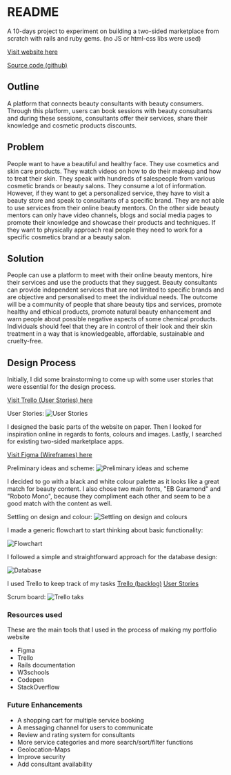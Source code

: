 # README

A 10-days project to experiment on building a two-sided marketplace from scratch with rails and ruby gems. 
(no JS or html-css libs were used)

[Visit website here](https://beautyshare1.herokuapp.com/)

[Source code (github)](https://github.com/konpits/beautyshare)

## Outline

A platform that connects beauty consultants with beauty consumers. Through this platform, users can book sessions with beauty consultants and during these sessions, consultants offer their services, share their knowledge and cosmetic products discounts.

## Problem

People want to have a beautiful and healthy face. They use cosmetics and skin care products. They watch videos on how to do their makeup and how to treat their skin. They speak with hundreds of salespeople from various cosmetic brands or beauty salons. They consume a lot of information. However, if they want to get a personalized service, they have to visit a beauty store and speak to consultants of a specific brand. They are not able to use services from their online beauty mentors. 
On the other side beauty mentors can only have video channels, blogs and social media pages to promote their knowledge and showcase their products and techniques. If they want to physically approach real people they need to work for a specific cosmetics brand ar a beauty salon.

## Solution

People can use a platform to meet with their online beauty mentors, hire their services and use the products that they suggest. Beauty consultants can provide independent services that are not limited to specific brands and are objective and personalised to meet the individual needs. The outcome will be a community of people that share beauty tips and services, promote healthy and ethical products, promote natural beauty enhancement and warn people about possible negative aspects of some chemical products. Individuals should feel that they are in control of their look and their skin treatment in a way that is knowledgeable, affordable, sustainable and cruelty-free. 

## Design Process


Initially, I did some brainstorming to come up with some user stories that were essential for the design process.

[Visit Trello (User Stories) here](https://trello.com/b/ApC40hCt/beautyshare)

User Stories:
![User Stories](./README_img/Trello_UserStories.png)


I designed the basic parts of the website on paper. Then I looked for inspiration online in regards to fonts, colours and images. Lastly, I searched for existing two-sided marketplace apps.

[Visit Figma (Wireframes) here](https://www.figma.com/file/C2lVa7DOijwB2Bptx6ATIl/BeautyShare)

Preliminary ideas and scheme:
![Preliminary ideas and scheme](./README_img/Figma1.png)

I decided to go with a black and white colour palette as it looks like a great match for beauty content. I also chose two main fonts, "EB Garamond" and "Roboto Mono", because they compliment each other and seem to be a good match with the content as well. 

Settling on design and colour:
![Settling on design and colours](./README_img/Figma2.png)

I made a generic flowchart to start thinking about basic functionality:

![Flowchart](./README_img/Flowchart_uml.png)

I followed a simple and straightforward approach for the database design:

![Database](./README_img/ERD.png)

I used Trello to keep track of my tasks
[Trello (backlog)](https://trello.com/b/zfCUviPc/beautyshare-todo)
[User Stories](./README_img/Trello_TODO.png)

Scrum board:
![Trello taks](./README_img/Trello_TODO.png)


### Resources used
These are the main tools that I used in the process of making my portfolio website

* Figma
* Trello
* Rails documentation
* W3schools
* Codepen
* StackOverflow

### Future Enhancements
* A shopping cart for multiple service booking
* A messaging channel for users to communicate
* Review and rating system for consultants
* More service categories and more search/sort/filter functions
* Geolocation-Maps
* Improve security
* Add consultant availability
